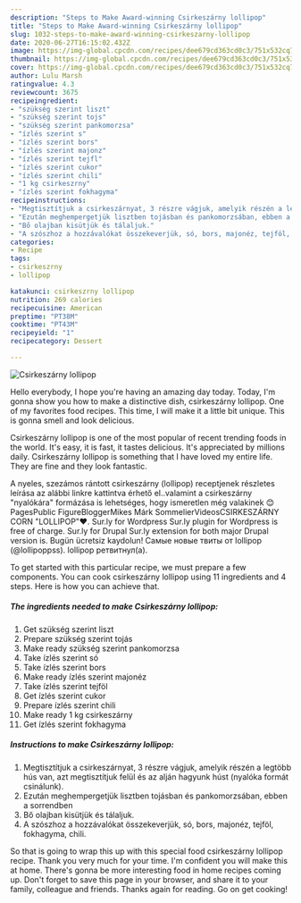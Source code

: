 ```yaml
---
description: "Steps to Make Award-winning Csirkeszárny lollipop"
title: "Steps to Make Award-winning Csirkeszárny lollipop"
slug: 1032-steps-to-make-award-winning-csirkeszarny-lollipop
date: 2020-06-27T16:15:02.432Z
image: https://img-global.cpcdn.com/recipes/dee679cd363cd0c3/751x532cq70/csirkeszarny-lollipop-recept-foto.jpg
thumbnail: https://img-global.cpcdn.com/recipes/dee679cd363cd0c3/751x532cq70/csirkeszarny-lollipop-recept-foto.jpg
cover: https://img-global.cpcdn.com/recipes/dee679cd363cd0c3/751x532cq70/csirkeszarny-lollipop-recept-foto.jpg
author: Lulu Marsh
ratingvalue: 4.3
reviewcount: 3675
recipeingredient:
- "szükség szerint liszt"
- "szükség szerint tojs"
- "szükség szerint pankomorzsa"
- "ízlés szerint s"
- "ízlés szerint bors"
- "ízlés szerint majonz"
- "ízlés szerint tejfl"
- "ízlés szerint cukor"
- "ízlés szerint chili"
- "1 kg csirkeszrny"
- "ízlés szerint fokhagyma"
recipeinstructions:
- "Megtisztítjuk a csirkeszárnyat, 3 részre vágjuk, amelyik részén a legtöbb hús van, azt megtisztítjuk felül és az alján hagyunk húst (nyalóka formát csinálunk)."
- "Ezután meghempergetjük lisztben tojásban és pankomorzsában, ebben a sorrendben"
- "Bő olajban kisütjük és tálaljuk."
- "A szószhoz a hozzávalókat összekeverjük, só, bors, majonéz, tejföl, fokhagyma, chili."
categories:
- Recipe
tags:
- csirkeszrny
- lollipop

katakunci: csirkeszrny lollipop 
nutrition: 269 calories
recipecuisine: American
preptime: "PT38M"
cooktime: "PT43M"
recipeyield: "1"
recipecategory: Dessert

---
```



![Csirkeszárny lollipop](https://img-global.cpcdn.com/recipes/dee679cd363cd0c3/751x532cq70/csirkeszarny-lollipop-recept-foto.jpg)

Hello everybody, I hope you're having an amazing day today. Today, I'm gonna show you how to make a distinctive dish, csirkeszárny lollipop. One of my favorites food recipes. This time, I will make it a little bit unique. This is gonna smell and look delicious.

Csirkeszárny lollipop is one of the most popular of recent trending foods in the world. It's easy, it is fast, it tastes delicious. It's appreciated by millions daily. Csirkeszárny lollipop is something that I have loved my entire life. They are fine and they look fantastic.

A nyeles, szezámos rántott csirkeszárny (lollipop) receptjenek részletes leírása az alábbi linkre kattintva érhető el..valamint a csirkeszárny &#34;nyalókára&#34; formázása is lehetséges, hogy ismeretlen még valakinek 😊 PagesPublic FigureBloggerMikes Márk SommelierVideosCSIRKESZÁRNY CORN &#34;LOLLIPOP&#34;❤. Sur.ly for Wordpress Sur.ly plugin for Wordpress is free of charge. Sur.ly for Drupal Sur.ly extension for both major Drupal version is. Bugün ücretsiz kaydolun! Самые новые твиты от lollipop (@lollipoppss). lollipop ретвитнул(а).


To get started with this particular recipe, we must prepare a few components. You can cook csirkeszárny lollipop using 11 ingredients and 4 steps. Here is how you can achieve that.

<!--inarticleads1-->

##### The ingredients needed to make Csirkeszárny lollipop:

1. Get szükség szerint liszt
1. Prepare szükség szerint tojás
1. Make ready szükség szerint pankomorzsa
1. Take ízlés szerint só
1. Take ízlés szerint bors
1. Make ready ízlés szerint majonéz
1. Take ízlés szerint tejföl
1. Get ízlés szerint cukor
1. Prepare ízlés szerint chili
1. Make ready 1 kg csirkeszárny
1. Get ízlés szerint fokhagyma




<!--inarticleads2-->

##### Instructions to make Csirkeszárny lollipop:

1. Megtisztítjuk a csirkeszárnyat, 3 részre vágjuk, amelyik részén a legtöbb hús van, azt megtisztítjuk felül és az alján hagyunk húst (nyalóka formát csinálunk).
1. Ezután meghempergetjük lisztben tojásban és pankomorzsában, ebben a sorrendben
1. Bő olajban kisütjük és tálaljuk.
1. A szószhoz a hozzávalókat összekeverjük, só, bors, majonéz, tejföl, fokhagyma, chili.




So that is going to wrap this up with this special food csirkeszárny lollipop recipe. Thank you very much for your time. I'm confident you will make this at home. There's gonna be more interesting food in home recipes coming up. Don't forget to save this page in your browser, and share it to your family, colleague and friends. Thanks again for reading. Go on get cooking!
